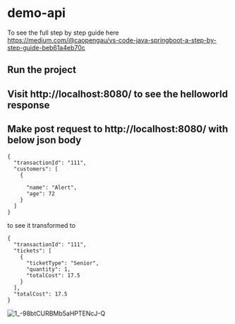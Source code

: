 # demo-api
To see the full step by step guide here https://medium.com/@caopengau/vs-code-java-springboot-a-step-by-step-guide-beb61a4eb70c

## Run the project
## Visit http://localhost:8080/ to see the helloworld response
## Make post request to http://localhost:8080/ with below json body
```
{
  "transactionId": "111",
  "customers": [
    {
      
      "name": "Alert",
      "age": 72
    }
  ]
}
```
to see it transformed to
```
{
  "transactionId": "111",
  "tickets": [
    {
      "ticketType": "Senior",
      "quantity": 1,
      "totalCost": 17.5
    }
  ],
  "totalCost": 17.5
}
```


![1_-98btCURBMb5aHPTENcJ-Q](https://user-images.githubusercontent.com/18650321/199451632-b9144253-7784-4d8c-b530-7a1a12122dc3.png)
